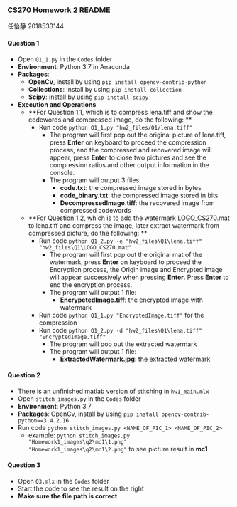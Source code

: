 ### CS270 Homework 2 README

任怡静 2018533144

#### Question 1

- Open `Q1_1.py` in the `Codes` folder
- **Environment**: Python 3.7 in Anaconda
- **Packages**: 
  - **OpenCv**, install by using `pip install opencv-contrib-python`
  - **Collections**: install by using `pip install collection`
  - **Scipy**: install by using `pip install scipy`
- **Execution and Operations**
  - **For Question 1.1, which is to compress lena.tiff and show the codewords and compressed image, do the following: **
    - Run code `python Q1_1.py "hw2_files/Q1/lena.tiff"`
      - The program will first pop out the original picture of lena.tiff, press **Enter** on keyboard to proceed the compression process, and the compressed and recovered image will appear, press **Enter** to close two pictures and see the compression ratios and other output information in the console. 
      - The program will output 3 files:
        - **code.txt**: the compressed image stored in bytes
        - **code_binary.txt**: the compressed image stored in bits
        - **DecompressedImage.tiff**: the recovered image from compressed codewords
  - **For Question 1.2, which is to add the watermark LOGO_CS270.mat to lena.tiff and compress the image, later extract watermark from compressed picture, do the following: **
    - Run code `python Q1_2.py -e "hw2_files\Q1\lena.tiff" "hw2_files\Q1\LOGO_CS270.mat"  `
      - The program will first pop out the original mat of the watermark, press **Enter** on keyboard to proceed the Encryption process, the Origin image and Encrypted image will appear successively when pressing **Enter**. Press **Enter** to end the encryption process.
      - The program will output 1 file:
        -  **EncrypetedImage.tiff**: the encrypted image with watermark
    - Run code `python Q1_1.py "EncryptedImage.tiff"` for the compression
    - Run code `python Q1_2.py -d "hw2_files\Q1\lena.tiff" "EncryptedImage.tiff"     `
      - The program will pop out the extracted watermark
      - The program will output 1 file:
        - **ExtractedWatermark.jpg**: the extracted watermark

#### Question 2

- There is an unfinished matlab version of stitching in `hw1_main.mlx` 
- Open `stitch_images.py` in the `Codes` folder
- **Environment**: Python 3.7
- **Packages**: OpenCv, install by using `pip install opencv-contrib-python==3.4.2.16`
- Run code `python stitch_images.py <NAME_OF_PIC_1> <NAME_OF_PIC_2>`
  - example: `python stitch_images.py "Homework1_images\q2\mc1\1.png"  "Homework1_images\q2\mc1\2.png"` to see picture result in **mc1**

#### Question 3

- Open `Q3.mlx` in the `Codes` folder
- Start the code to see the result on the right
- **Make sure the file path is correct**

